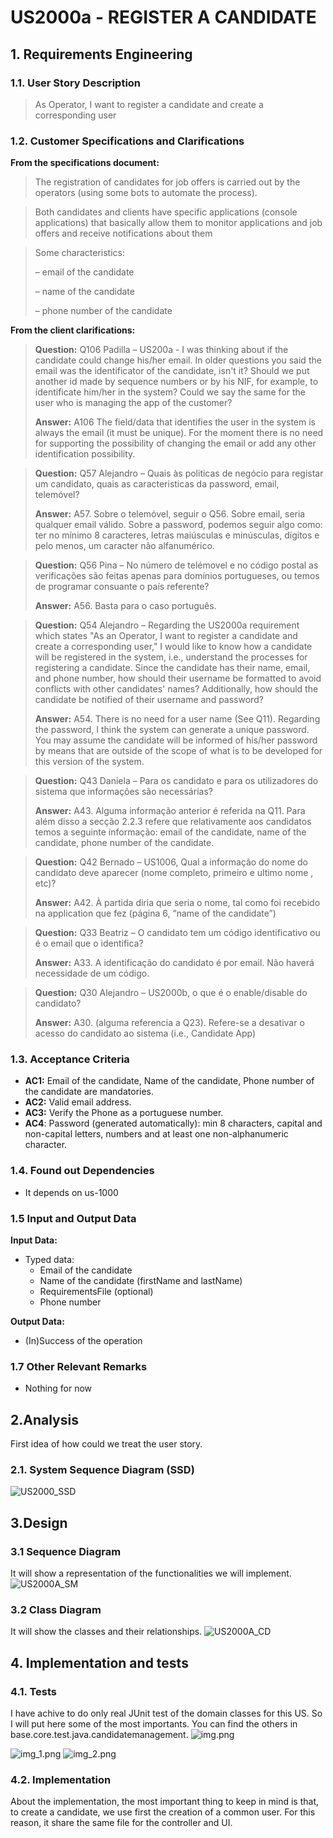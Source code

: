 # US2000a - REGISTER A CANDIDATE
## 1. Requirements Engineering

### 1.1. User Story Description

> As Operator, I want to register a candidate and create a corresponding user

### 1.2. Customer Specifications and Clarifications

**From the specifications document:**
> The registration of candidates for job offers is carried out by the
operators (using some bots to automate the process).

>Both candidates and clients have specific applications (console applications) that basically
allow them to monitor applications and job offers and receive notifications about them

>	Some characteristics:
> 
>– email of the candidate
> 
>– name of the candidate
> 
>– phone number of the candidate


**From the client clarifications:**
> **Question:** 
> Q106 Padilla – US200a - I was thinking about if the candidate could change
his/her email. In older questions you said the email was the identificator of
the candidate, isn't it? Should we put another id made by sequence numbers
or by his NIF, for example, to identificate him/her in the system? Could we say
the same for the user who is managing the app of the customer?
>
> **Answer:** A106 The field/data that identifies the user in the system is always the email (it must be
unique). For the moment there is no need for supporting the possibility of changing the
email or add any other identification possibility.

> **Question:** 
> Q57 Alejandro – Quais às politicas de negócio para registar um candidato,
quais as caracteristicas da password, email, telemóvel?
>
> **Answer:** A57. Sobre o telemóvel, seguir o Q56. Sobre email, seria qualquer email válido. Sobre a
password, podemos seguir algo como: ter no mínimo 8 caracteres, letras maiúsculas e
minúsculas, dígitos e pelo menos, um caracter não alfanumérico.

> **Question:** Q56 Pina – No número de telémovel e no código postal as verificações são
feitas apenas para domínios portugueses, ou temos de programar consuante
o país referente?
 >
> **Answer:**
A56. Basta para o caso português.
>

> **Question:** Q54 Alejandro – Regarding the US2000a requirement which states "As an
Operator, I want to register a candidate and create a corresponding user," I
would like to know how a candidate will be registered in the system, i.e.,
understand the processes for registering a candidate. Since the candidate
has their name, email, and phone number, how should their username be
formatted to avoid conflicts with other candidates' names? Additionally, how
should the candidate be notified of their username and password?
>
>**Answer:**
>A54. There is no need for a user name (See Q11). Regarding the password, I think the
system can generate a unique password. You may assume the candidate will be informed
of his/her password by means that are outside of the scope of what is to be developed for
this version of the system.

> **Question:** Q43 Daniela – Para os candidato e para os utilizadores do sistema que
informações são necessárias?
>
>**Answer:** A43. Alguma informação anterior é referida na Q11. Para além disso a secção 2.2.3 refere
que relativamente aos candidatos temos a seguinte informação: email of the candidate,
name of the candidate, phone number of the candidate.

> **Question:** Q42 Bernado – US1006, Qual a informação do nome do candidato deve
aparecer (nome completo, primeiro e ultimo nome , etc)?
> 
>**Answer:**  A42. À partida diria que seria o nome, tal como foi recebido na application que fez (página
6, “name of the candidate”)

> **Question:** Q33 Beatriz – O candidato tem um código identificativo ou é o email que o
identifica?
>
>**Answer:**  A33. A identificação do candidato é por email. Não haverá necessidade de um código.

> **Question:** Q30 Alejandro – US2000b, o que é o enable/disable do candidato?
>
>**Answer:** A30. (alguma referencia a Q23). Refere-se a desativar o acesso do candidato ao sistema
(i.e., Candidate App)

### 1.3. Acceptance Criteria

* **AC1:** Email of the candidate,
  Name of the candidate, Phone number of the candidate are mandatories.
* **AC2:** Valid email address. 
* **AC3:** Verify the Phone as a portuguese number.
* **AC4**: Password (generated automatically): min 8 characters, capital and non-capital letters, numbers and at least one non-alphanumeric character.

### 1.4. Found out Dependencies

* It depends on us-1000

### 1.5 Input and Output Data

**Input Data:**

* Typed data:
    * Email of the candidate
    * Name of the candidate (firstName and lastName)
    * RequirementsFile (optional)
    * Phone number

**Output Data:**

* (In)Success of the operation


### 1.7 Other Relevant Remarks

* Nothing for now

## 2.Analysis
First idea of how could we treat the user story.
### 2.1. System Sequence Diagram (SSD)
![US2000_SSD](./US2000A_SSD.svg)



## 3.Design
### 3.1 Sequence Diagram
It will show a representation of the functionalities we will implement.
![US2000A_SM](./US2000A_SD.svg)
### 3.2 Class Diagram
It will show the classes and their relationships.
![US2000A_CD](./US2000A_CD.svg)

## 4. Implementation and tests
### 4.1. Tests
I have achive to do only real JUnit test of the domain classes for this US. So I will put here some of the most importants. You can find the others in base.core.test.java.candidatemanagement.
![img.png](img.png)

![img_1.png](img_1.png)
![img_2.png](img_2.png)

### 4.2. Implementation
About the implementation, the most important thing to keep in mind is that, to create a candidate, we use first the creation of a common user.
For this reason, it share the same file for the controller and UI. 